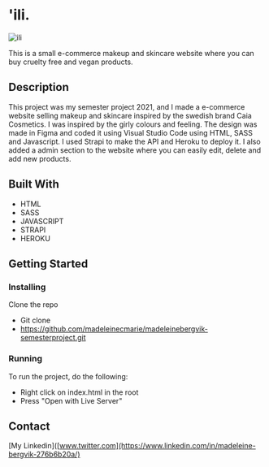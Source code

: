 # 'ili.
 
![ili](https://user-images.githubusercontent.com/69841827/172642659-e1e323f0-56b0-4bf5-bb41-5004ef3a97be.png)

This is a small e-commerce makeup and skincare website where you can buy cruelty free and vegan products. 

## Description

This project was my semester project 2021, and I made a e-commerce website selling makeup and skincare inspired by the swedish brand Caia Cosmetics. I was inspired by the girly colours and feeling. The design was made in Figma and coded it using Visual Studio Code using HTML, SASS and Javascript. I used Strapi to make the API and Heroku to deploy it. I also added a admin section to the website where you can easily edit, delete and add new products.

## Built With

- HTML
- SASS
- JAVASCRIPT
- STRAPI
- HEROKU

## Getting Started

### Installing

Clone the repo
- Git clone
- https://github.com/madeleinecmarie/madeleinebergvik-semesterproject.git

### Running

To run the project, do the following:

- Right click on index.html in the root
- Press "Open with Live Server"

## Contact

[My Linkedin]([www.twitter.com](https://www.linkedin.com/in/madeleine-bergvik-276b6b20a/)
